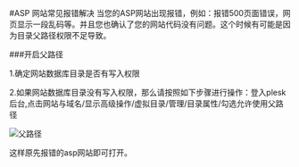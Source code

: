 <!-- --- tag: plesk asp 虚拟主机 -->
<!-- --- title: ASP 网站常见报错解决 -->
#ASP 网站常见报错解决
当您的ASP网站出现报错，例如：报错500页面错误，网页显示一段乱码等。并且您也确认了您的网站代码没有问题。这个时候有可能是因为目录父路径权限不足导致。 

###开启父路径


 1.确定网站数据库目录是否有写入权限

 2.如果网站数据库目录没有写入权限，那么请按照如下步骤进行操作：登入plesk后台,点击网站与域名/显示高级操作/虚拟目录/管理/目录属性/勾选允许使用父路径

![父路径](http://ww3.sinaimg.cn/large/a74eed94jw1dzatkwpx2hj.jpg)

这样原先报错的asp网站即可打开。